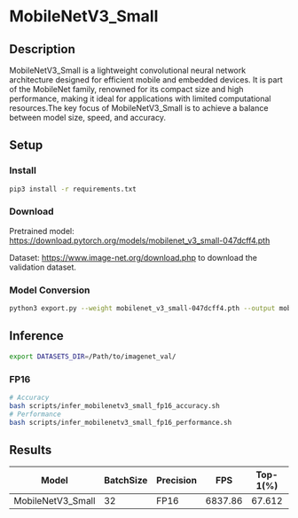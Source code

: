 # MobileNetV3_Small

## Description

MobileNetV3_Small is a lightweight convolutional neural network architecture designed for efficient mobile and embedded devices. It is part of the MobileNet family, renowned for its compact size and high performance, making it ideal for applications with limited computational resources.The key focus of MobileNetV3_Small is to achieve a balance between model size, speed, and accuracy.

## Setup

### Install

```bash
pip3 install -r requirements.txt
```

### Download

Pretrained model: <https://download.pytorch.org/models/mobilenet_v3_small-047dcff4.pth>

Dataset: <https://www.image-net.org/download.php> to download the validation dataset.

### Model Conversion

```bash
python3 export.py --weight mobilenet_v3_small-047dcff4.pth --output mobilenetv3_small.onnx
```

## Inference

```bash
export DATASETS_DIR=/Path/to/imagenet_val/
```

### FP16

```bash
# Accuracy
bash scripts/infer_mobilenetv3_small_fp16_accuracy.sh
# Performance
bash scripts/infer_mobilenetv3_small_fp16_performance.sh
```

## Results

Model             |BatchSize  |Precision |FPS      |Top-1(%) |Top-5(%)
------------------|-----------|----------|---------|---------|--------
MobileNetV3_Small |    32     |   FP16   | 6837.86 | 67.612  | 87.404
